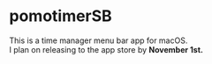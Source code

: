 # pomotimerSB
This is a time manager menu bar app for macOS.
<br>
I plan on releasing to the app store by <b> November 1st. </b>
